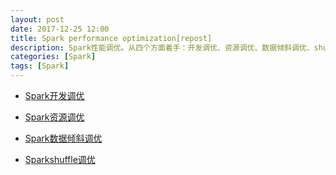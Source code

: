 ```yaml
---
layout: post
date: 2017-12-25 12:00
title: Spark performance optimization[repost]
description: Spark性能调优。从四个方面着手：开发调优、资源调优、数据倾斜调优、shuffle调优.。开发调优和资源调优是所有Spark作业都需要注意和遵循的一些基本原则，是高性能Spark作业的基础；数据倾斜调优，主要讲解了一套完整的用来解决Spark作业数据倾斜的解决方案；shuffle调优，面向的是对Spark的原理有较深层次掌握和研究的同学，主要讲解了如何对Spark作业的shuffle运行过程以及细节进行调优。
categories: [Spark]
tags: [Spark]
---
```


- [Spark开发调优][1]
- [Spark资源调优][2]
- [Spark数据倾斜调优][3]
- [Sparkshuffle调优][4]


  [1]: https://www.iteblog.com/archives/1657.html
  [2]: https://www.iteblog.com/archives/1659
  [3]: https://www.iteblog.com/archives/1671
  [4]: https://www.iteblog.com/archives/1672

